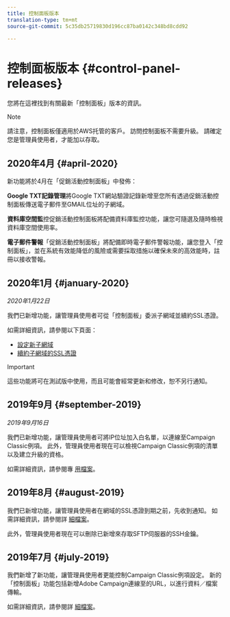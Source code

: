 ```yaml
---
title: 控制面板版本
translation-type: tm+mt
source-git-commit: 5c35db25719830d196cc87ba0142c348bd8cdd92

---
```



# 控制面板版本 {#control-panel-releases}

您將在這裡找到有關最新「控制面板」版本的資訊。

>[!NOTE]
>
>請注意，控制面板僅適用於AWS托管的客戶。 訪問控制面板不需要升級。 請確定您是管理員使用者，才能加以存取。

## 2020年4月 {#april-2020}

新功能將於4月在「促銷活動控制面板」中發佈：

**Google TXT記錄管理**&#x200B;將Google TXT網站驗證記錄新增至您所有透過促銷活動控制面板傳送電子郵件至GMAIL位址的子網域。

**資料庫空間監**&#x200B;控促銷活動控制面板將配備資料庫監控功能，讓您可隨選及隨時檢視資料庫空間使用率。

**電子郵件警報**「促銷活動控制面板」將配備即時電子郵件警報功能，讓您登入「控制面板」，並在系統有效能降低的風險或需要採取措施以確保未來的高效能時，註冊以接收警報。

## 2020年1月 {#january-2020}

*2020年1月22日*

我們已新增功能，讓管理員使用者可從「控制面板」委派子網域並續約SSL憑證。

如需詳細資訊，請參閱以下頁面：
* [設定新子網域](subdomains-certificates/using/setting-up-new-subdomain.md)
* [續約子網域的SSL憑證](subdomains-certificates/using/renewing-subdomain-certificate.md)

>[!IMPORTANT]
>
>這些功能將可在測試版中使用，而且可能會經常更新和修改，恕不另行通知。

## 2019年9月 {#september-2019}

*2019年9月16日*

我們已新增功能，讓管理員使用者可將IP位址加入白名單，以連線至Campaign Classic例項。
此外，管理員使用者現在可以檢視Campaign Classic例項的清單以及建立升級的資格。

如需詳細資訊，請參閱專 [用檔案](instances-settings/using/ip-whitelisting-instance-access.md)。

## 2019年8月 {#august-2019}

我們已新增功能，讓管理員使用者在網域的SSL憑證到期之前，先收到通知。 如需詳細資訊，請參閱詳 [細檔案](subdomains-certificates/using/monitoring-ssl-certificates.md)。

此外，管理員使用者現在可以刪除已新增來存取SFTP伺服器的SSH金鑰。

## 2019年7月 {#july-2019}

我們新增了新功能，讓管理員使用者更能控制Campaign Classic例項設定。 新的「控制面板」功能包括新增Adobe Campaign連線至的URL，以進行資料／檔案傳輸。

如需詳細資訊，請參閱詳 [細檔案](instances-settings/using/url-permissions.md)。
